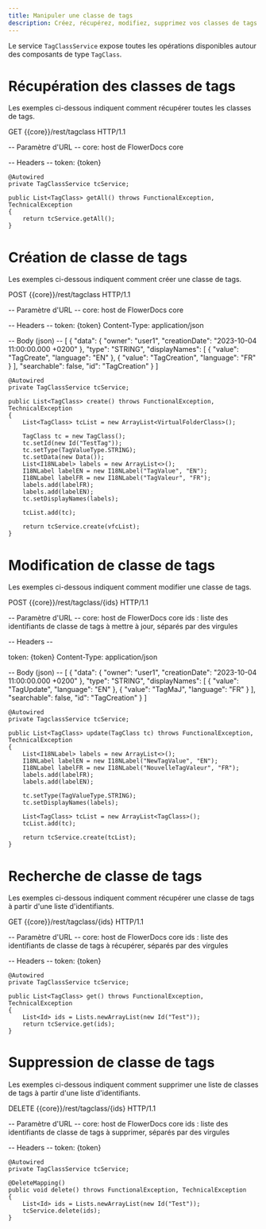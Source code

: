 ```yaml
---
title: Manipuler une classe de tags
description: Créez, récupérez, modifiez, supprimez vos classes de tags
---
```


Le service `TagClassService` expose toutes les opérations disponibles autour des composants de type `TagClass`.

# Récupération des classes de tags

Les exemples ci-dessous indiquent comment récupérer toutes les classes de tags.

GET {{core}}/rest/tagclass HTTP/1.1

-- Paramètre d'URL -- 
core: host de FlowerDocs core

-- Headers -- 
token: {token}

	@Autowired
    private TagClassService tcService;

    public List<TagClass> getAll() throws FunctionalException, TechnicalException
    {
        return tcService.getAll();
    }

# Création de classe de tags

Les exemples ci-dessous indiquent comment créer une classe de tags. 

POST {{core}}/rest/tagclass HTTP/1.1

-- Paramètre d'URL -- 
core: host de FlowerDocs core

-- Headers -- 
token: {token}
Content-Type: application/json

-- Body (json) --
[
    {
        "data": {
            "owner": "user1",
            "creationDate": "2023-10-04 11:00:00.000 +0200"
        },
        "type": "STRING",
        "displayNames": [
            {
                "value": "TagCreate",
                "language": "EN"
            },
            {
                "value": "TagCreation",
                "language": "FR"
            }
        ],
        "searchable": false,
        "id": "TagCreation"
    }
]

	@Autowired
    private TagClassService tcService;
    
    public List<TagClass> create() throws FunctionalException, TechnicalException
    {
        List<TagClass> tcList = new ArrayList<VirtualFolderClass>();

        TagClass tc = new TagClass();
        tc.setId(new Id("TestTag"));
        tc.setType(TagValueType.STRING);
        tc.setData(new Data());
        List<I18NLabel> labels = new ArrayList<>();
        I18NLabel labelEN = new I18NLabel("TagValue", "EN");
        I18NLabel labelFR = new I18NLabel("TagValeur", "FR");
        labels.add(labelFR);
        labels.add(labelEN);
        tc.setDisplayNames(labels);
 
        tcList.add(tc);

        return tcService.create(vfcList);
    }

# Modification de classe de tags

Les exemples ci-dessous indiquent comment modifier une classe de tags.

POST {{core}}/rest/tagclass/{ids} HTTP/1.1

-- Paramètre d'URL -- 
core: host de FlowerDocs core
ids : liste des identifiants de classe de tags à mettre à jour, séparés par des virgules

-- Headers --

token: {token}
Content-Type: application/json

-- Body (json) --
[
    {
        "data": {
            "owner": "user1",
            "creationDate": "2023-10-04 11:00:00.000 +0200"
        },
        "type": "STRING",
        "displayNames": [
            {
                "value": "TagUpdate",
                "language": "EN"
            },
            {
                "value": "TagMaJ",
                "language": "FR"
            }
        ],
        "searchable": false,
        "id": "TagCreation"
    }
]

	@Autowired
    private TagclassService tcService;

    public List<TagClass> update(TagClass tc) throws FunctionalException, TechnicalException
    {
        List<I18NLabel> labels = new ArrayList<>();
        I18NLabel labelEN = new I18NLabel("NewTagValue", "EN");
        I18NLabel labelFR = new I18NLabel("NouvelleTagValeur", "FR");
        labels.add(labelFR);
        labels.add(labelEN);

        tc.setType(TagValueType.STRING);
        tc.setDisplayNames(labels);

        List<TagClass> tcList = new ArrayList<TagClass>();
        tcList.add(tc);

        return tcService.create(tcList);
    }

# Recherche de classe de tags

Les exemples ci-dessous indiquent comment récupérer une classe de tags à partir d'une liste d'identifiants.

GET {{core}}/rest/tagclass/{ids} HTTP/1.1

-- Paramètre d'URL -- 
core: host de FlowerDocs core
ids : liste des identifiants de classe de tags à récupérer, séparés par des virgules

-- Headers --
token: {token}

	@Autowired
	private TagClassService tcService;
	
    public List<TagClass> get() throws FunctionalException, TechnicalException
    {
        List<Id> ids = Lists.newArrayList(new Id("Test"));
        return tcService.get(ids);
    }

# Suppression de classe de tags

Les exemples ci-dessous indiquent comment supprimer une liste de classes de tags à partir d'une liste d'identifiants.

DELETE {{core}}/rest/tagclass/{ids} HTTP/1.1

-- Paramètre d'URL -- 
core: host de FlowerDocs core
ids : liste des identifiants de classe de tags à supprimer, séparés par des virgules

-- Headers --
token: {token}

	@Autowired
	private TagClassService tcService;
	
    @DeleteMapping()
    public void delete() throws FunctionalException, TechnicalException
    {
        List<Id> ids = Lists.newArrayList(new Id("Test"));
        tcService.delete(ids);
    }
